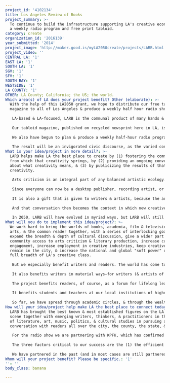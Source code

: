 ```yaml
---
project_id: '4102134'
title: Los Angeles Review of Books
project_summary: >-
  To continue to build the infrastructure supporting LA's creative economy with
  a weekly radio program and free print tabloid.
category: create
organization_id: '2016139'
year_submitted: '2014'
project_image: 'http://maker.good.is/myLA2050create/projects/LARB.html'
project_video: ''
CENTRAL LA: '1'
EAST LA: '1'
SOUTH LA: '1'
SGV: '1'
SFV: '1'
SOUTH BAY: '1'
WESTSIDE: '1'
LA COUNTY: '1'
OTHER: LA County; California; the US; the world.
Which area(s) of LA does your project benefit? Other (elaborate): >-
  With the help of this LA2050 grant, we hope to distribute our free tabloid
  magazine to all of Los Angeles & produce a weekly half hour radio show.
   
   LA-based & LA-focused, LARB is the communal product of many hands & minds. We produce a main website (lareviewofbooks.org), updated 3 to 5 times a day with essays, reviews, & interviews, short videos, & streaming & downloadable podcasts. We also produce a quarterly journal of original content; a series of LARB Channels—associated websites sharing our mission; an intensive summer internship/educational experience; a series of live events featuring significant writers, musicians, scientists, scholars, & film & TV makers.
   
   Our tabloid magazine, published on recycled newsprint here in LA, is the size of an alternative weekly. The content ranges from fun, quick interviews with writers, artists, musicians, & filmmakers to longform literary essays to short stories & poetry by the best writers in the city, established & emerging, to features & news. We have published a number of editions for our members & have experimented with dropping at a hundred locations around the city. At small print runs of a few thousand, they were gone in an hour, to great reviews. In order to expand the literary conversation across the city’s many communities, we propose printing 20,000 copies of the tabloid each month & delivering it to 500 drops around the city & the county. We plan to build the advertising base for the tabloid over the year so that we can sustain it & make it grow.
   
   We also have begun to plan & produce a weekly half-hour radio program, with the same aim. The LARB Radio Half Hour is design to be a very new kind of book show, something that has not been done before. We have commitments from Adrian Todd Zuniga (Literary Death Match), Seth Greenland (Big Love), Maria Bustillos (journalist), Steph Cha (noir novelist), Michelle Huneven (novelist), Reza Aslan (writer), Juan Felipe Herrera (poet), & many others. The show is a variety show (rather than purely interview-based, like most books shows), & is designed to be fun as well as serious, entertaining as well as enlightening. The idea is to use this year, with the help of the LA2050 grant, to hone our format & performance, & then to continue to support it by syndicating the show nationally.
   
   The result will be an invigorated civic discourse, as the varied content of the tabloid & the radio show make their way into the daily lives of people in all parts of the city.
What is your idea/project in more detail?: >-
  LARB helps make LA the best place to create by (1) fostering the community
  from which that creativity springs, by (2) providing an ongoing conversation
  about what creativity means, & (3) by publicizing the results of that
  creativity.
   
   Arts criticism is an integral part of any balanced artistic ecology. Art doesn’t happen in a vacuum, it happens in the context of the conversations engaging viewers, audiences, & participants, conversations that are always part of any successful art world.
   
   Since everyone can now be a desktop publisher, recording artist, or film producer, criticism & conversation become even more important. The late 1970s saw some 50,000 titles published a year; now there are over three million. So more than ever criticism is necessary to help art find its audience. It is true that we have crowd sources—the web has made a torrent of information available, & a torrent of opinion, too. But on amazon or Rotten Tomatoes, many still trust the ‘editorial reviews,’ & for good reason—expertise is a real thing; curated content is a gift an editorial group can give its audience. 
   
   It is also a gift that is given to writers & artists, because the art & writing that we discuss is what our hundreds of thousands of readers learn about, pay attention to, & are more likely to purchase. This isn’t just shopping advice, though—intelligent, engaged conversation about culture is something people crave, as our worldwide success on the web has proven. In an information- & opinion-saturated world, the kind of considered, well-argued, fact-checked, vetted, & proofread work the LARB community produces is of greater value than ever.
   
   And that conversation then becomes the context in which new creative work happens. Major television producers have given our articles to their writing staffs to read—we sometimes have that direct an impact. But usually it is indirect: art happens within a conversation, & the better the conversation, often, the better the art, & the better the art is known.
   
   In 2050, LARB will have evolved in myriad ways, but LARB will still be a platform for the smartest, best conversation around, with an ongoing impact on the full range of the arts, across an even wider set of audiences. We will have continued to embrace new technologies, & our global impact will help ensure that LA can nurture and sustain its creative community.
What will you do to implement this idea/project?: >-
  We work hard to bring the worlds of books, academia, film & television, the
  arts, & the common reader together, with a series of interlocking goals: to
  expand the breadth & depth of cultural discussion, give a wider part of the
  community access to arts criticism & literary production, increase cultural
  engagement, increase employment in creative industries, keep creative talent
  remain in the city, & increase the national and global "soft power" of the
  full breadth of LA's creative class.
   
   But we especially benefit writers and readers. The world has come to recognize LA’s preeminence in music, film, television, fine art, and opera. But New York continues to exercise hegemony over publishing and the literary conversation, something that has irked Western writers for a century. LARB is an important corrective, and by making LA a recognized center of literary excellence, helps all writers who call it home.
   
   It also benefits writers in material ways—for writers (& artists of other kinds) who are discussed, it provides exposure not just in Los Angeles, but around the world; LARB has millions of different readers each year, readers in all 50 states & in 150 countries around the world, more than all but two or three similar outlets in the world.
   
   The project benefits readers, of course, as a forum for lifelong learning, & in the way mentioned above. Unlike the stuffier culture reviews, we aren’t afraid to have a little fun, we aren’t averse to disagreement, we love pop culture as well as high culture, we’re interested in primetime TV as much as neuroscience, in graphic & classic & experimental novels, in YA & SF & noir & the other outré genres. We represent Los Angeles, or perhaps it is more true that we help LA represent itself. This, as discussed above, in turn helps foster creative work in many ways, & encourages its consumption.
   
   It benefits students and teachers at our local institutions of higher education by giving them access to a global forum for their work, and in fostering conversations across disciplines and across town.
   
   So far, we have spread through academic circles, & through the wealthier neighborhoods in LA. These new projects bring LARB to a wider, broader, more diverse set of communities, where we will also recruit new writers and contributors, & have these new communities bring their LA to LARB, & thereby to the rest of the city and the world.
How will your idea/project help make LA the best place to connect today? In LA2050?: >-
  LARB has brought the best known & most established figures on the LA cultural
  scene together with emerging writers, thinkers, & practitioners in the fields
  of literature, art, music, politics, & cultural studies in pursuing an active
  conversation with readers all over the city, the county, the state, & beyond.
   
   For the radio show we are partnering with KPFK, which has confirmed our day and time slot, and their help as engineers. Our editor in chief has worked with KPFK several times in the past. For us, KPFK brings expertise and broadcast capacity and some audience. For KPFK, LARB brings additional audience and superb content.
   
   The three factors critical to our success are the (1) the efficient use of KPFK's resources on LARB's part, (2) the marketing efforts of both entities, and (3) making the show available for podcasting, the audience for which may end up being larger than the broadcast audience.
   
   We have partnered in the past (and in most cases are still partnered with) many organizations. The following websites are now LARB Channels: Boom, Avidly, Marginalia, Swink, The Philosopher's Plant, and The Levatine Review. We have also partnered with KCRW, KPCC, the Library Foundation, UC Riverside, USC, PEN USA, CalArts, SoHo House, Skylight Books, Tia Chucho Centro Cultural, and the Los Angeles Institute for the Humanities, as well as with a number of other literary and arts magazines, including LA Magazine, The American Reader, n+1, Flaunt, The New Inquiry, Slake, Black Clock, Triple Canopy, and others.
Whom will your project benefit? Please be specific.: '1'
'': ''
body_class: banana

---
```

